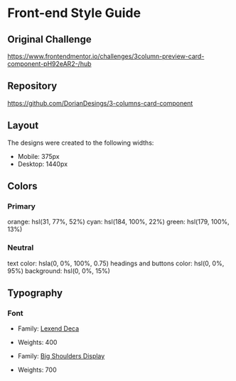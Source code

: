 # Front-end Style Guide

## Original Challenge

https://www.frontendmentor.io/challenges/3column-preview-card-component-pH92eAR2-/hub

## Repository

https://github.com/DorianDesings/3-columns-card-component

## Layout

The designs were created to the following widths:

- Mobile: 375px
- Desktop: 1440px

## Colors

### Primary

orange: hsl(31, 77%, 52%)
cyan: hsl(184, 100%, 22%)
green: hsl(179, 100%, 13%)

### Neutral

text color: hsla(0, 0%, 100%, 0.75)
headings and buttons color: hsl(0, 0%, 95%)
background: hsl(0, 0%, 15%)

## Typography

### Font

- Family: [Lexend Deca](https://fonts.google.com/specimen/Lexend+Deca)
- Weights: 400

- Family: [Big Shoulders Display](https://fonts.google.com/specimen/Big+Shoulders+Display)
- Weights: 700
